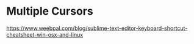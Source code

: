 # Multiple Cursors

https://www.weebpal.com/blog/sublime-text-editor-keyboard-shortcut-cheatsheet-win-osx-and-linux
